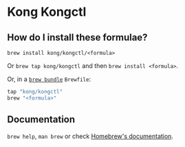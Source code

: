 # Kong Kongctl

## How do I install these formulae?

`brew install kong/kongctl/<formula>`

Or `brew tap kong/kongctl` and then `brew install <formula>`.

Or, in a [`brew bundle`](https://github.com/Homebrew/homebrew-bundle) `Brewfile`:

```ruby
tap "kong/kongctl"
brew "<formula>"
```

## Documentation

`brew help`, `man brew` or check [Homebrew's documentation](https://docs.brew.sh).
